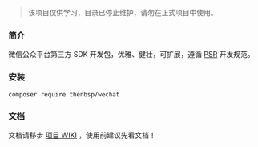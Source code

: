 > 该项目仅供学习，目录已停止维护，请勿在正式项目中使用。

### 简介

微信公众平台第三方 SDK 开发包，优雅、健壮，可扩展，遵循 [PSR](http://www.php-fig.org/) 开发规范。

### 安装

```
composer require thenbsp/wechat
```

### 文档

文档请移步 [项目 WIKI](https://github.com/thenbsp/wechat/wiki) ，使用前建议先看文档！
